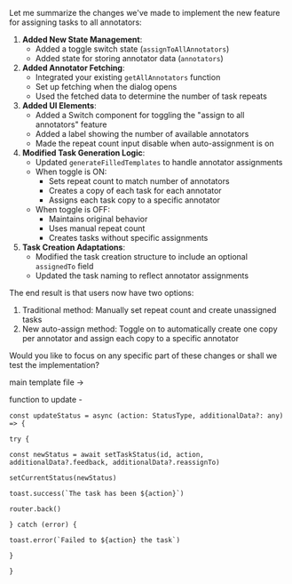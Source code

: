 Let me summarize the changes we've made to implement the new feature for assigning tasks to all annotators:

1. **Added New State Management**:
    - Added a toggle switch state (`assignToAllAnnotators`)
    - Added state for storing annotator data (`annotators`)
2. **Added Annotator Fetching**:
    - Integrated your existing `getAllAnnotators` function
    - Set up fetching when the dialog opens
    - Used the fetched data to determine the number of task repeats
3. **Added UI Elements**:
    - Added a Switch component for toggling the "assign to all annotators" feature
    - Added a label showing the number of available annotators
    - Made the repeat count input disable when auto-assignment is on
4. **Modified Task Generation Logic**:
    - Updated `generateFilledTemplates` to handle annotator assignments
    - When toggle is ON:
        - Sets repeat count to match number of annotators
        - Creates a copy of each task for each annotator
        - Assigns each task copy to a specific annotator
    - When toggle is OFF:
        - Maintains original behavior
        - Uses manual repeat count
        - Creates tasks without specific assignments
5. **Task Creation Adaptations**:
    - Modified the task creation structure to include an optional `assignedTo` field
    - Updated the task naming to reflect annotator assignments

The end result is that users now have two options:

1. Traditional method: Manually set repeat count and create unassigned tasks
2. New auto-assign method: Toggle on to automatically create one copy per annotator and assign each copy to a specific annotator

Would you like to focus on any specific part of these changes or shall we test the implementation?



main template file -> 

function to update - 

```
const updateStatus = async (action: StatusType, additionalData?: any) => {

try {

const newStatus = await setTaskStatus(id, action, additionalData?.feedback, additionalData?.reassignTo)

setCurrentStatus(newStatus)

toast.success(`The task has been ${action}`)

router.back()

} catch (error) {

toast.error(`Failed to ${action} the task`)

}

}



